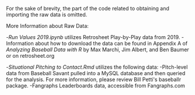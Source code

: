 For the sake of brevity, the part of the code related to obtaining and importing the raw data is omitted.

More Information about Raw Data: 

-*Run Values 2019.ipynb* utilizes Retrosheet Play-by-Play data from 2019. 
     -Information about how to download the data can be found in Appendix A of *Analyzing Baseball Data with R* by Max Marchi, Jim Albert, and Ben Baumer or on retrosheet.org

-*Situational Pitching to Contact.Rmd* utilizes the following data:
     -Pitch-level data from Baseball Savant pulled into a MySQL database and then queried for the analysis. For more information, please review Bill Petti's baseballr package.
     -Fangraphs Leaderboards data, accessible from Fangraphs.com
